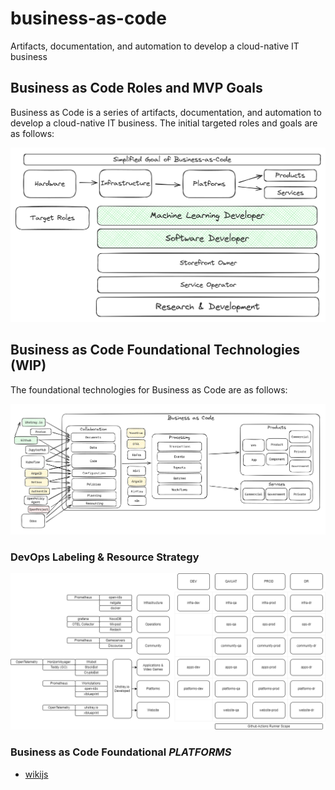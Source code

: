 # business-as-code
Artifacts, documentation, and automation to develop a cloud-native IT business

## Business as Code Roles and MVP Goals

Business as Code is a series of artifacts, documentation, and automation to develop a cloud-native IT business. The initial targeted roles and goals are as follows:

![Business as Code Roles](.images/roles-outcomes.png)

## Business as Code Foundational Technologies (WIP)

The foundational technologies for Business as Code are as follows:

![Business as Code Foundational Technologies](.images/reference-architecture.png)

### DevOps Labeling & Resource Strategy

![DevOps Labeling & Resource Strategy](.diagrams/devops.drawio.png)

### Business as Code Foundational *PLATFORMS*
   - [wikijs](deployments/wikijs/README.MD)   